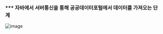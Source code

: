 
### *** 자바에서 서버통신을 통해 공공데이터포털에서 데이터를 가져오는 단계
![image](https://user-images.githubusercontent.com/111903085/186285416-a5ed0bfa-b561-4fe5-89a9-8ca733d62bf2.png)
